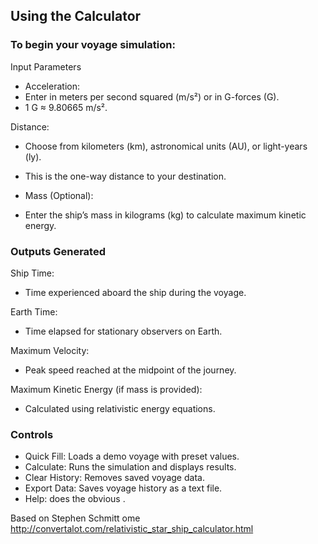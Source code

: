 
## Using the Calculator

### To begin your voyage simulation:

Input Parameters

- Acceleration:
- Enter in meters per second squared (m/s²) or in G-forces (G).
- 1 G ≈ 9.80665 m/s².

Distance:

- Choose from kilometers (km), astronomical units (AU), or light-years (ly).
- This is the one-way distance to your destination.

- Mass (Optional):
- Enter the ship’s mass in kilograms (kg) to calculate maximum kinetic energy.

### Outputs Generated

Ship Time:
- Time experienced aboard the ship during the voyage.

Earth Time:
- Time elapsed for stationary observers on Earth.

Maximum Velocity:
- Peak speed reached at the midpoint of the journey.

Maximum Kinetic Energy (if mass is provided):
- Calculated using relativistic energy equations.

### Controls
- Quick Fill: Loads a demo voyage with preset values.
- Calculate: Runs the simulation and displays results.
- Clear History: Removes saved voyage data.
- Export Data: Saves voyage history as a text file.
- Help: does the obvious
.

 Based on Stephen Schmitt ome http://convertalot.com/relativistic_star_ship_calculator.html

